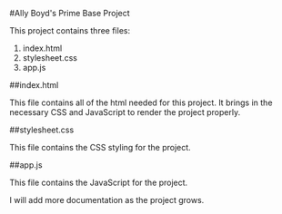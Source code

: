 #Ally Boyd's Prime Base Project

This project contains three files:

1. index.html
1. stylesheet.css
1. app.js

##index.html

This file contains all of the html needed for this project. It brings in the necessary CSS and JavaScript to render the project properly.

##stylesheet.css

This file contains the CSS styling for the project.

##app.js

This file contains the JavaScript for the project.

I will add more documentation as the project grows.

